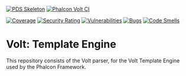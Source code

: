 [![PDS Skeleton](https://img.shields.io/badge/pds-skeleton-blue.svg?style=flat-square)](https://github.com/php-pds/skeleton)
[![Phalcon Volt CI](https://github.com/SidRoberts/volt/actions/workflows/continuous-integration.yml/badge.svg)](https://github.com/SidRoberts/volt/actions/workflows/continuous-integration.yml)

[![Coverage](https://sonarcloud.io/api/project_badges/measure?project=SidRoberts_volt&metric=coverage)](https://sonarcloud.io/summary/new_code?id=SidRoberts_volt)
[![Security Rating](https://sonarcloud.io/api/project_badges/measure?project=SidRoberts_volt&metric=security_rating)](https://sonarcloud.io/summary/new_code?id=SidRoberts_volt)
[![Vulnerabilities](https://sonarcloud.io/api/project_badges/measure?project=SidRoberts_volt&metric=vulnerabilities)](https://sonarcloud.io/summary/new_code?id=SidRoberts_volt)
[![Bugs](https://sonarcloud.io/api/project_badges/measure?project=SidRoberts_volt&metric=bugs)](https://sonarcloud.io/summary/new_code?id=SidRoberts_volt)
[![Code Smells](https://sonarcloud.io/api/project_badges/measure?project=SidRoberts_volt&metric=code_smells)](https://sonarcloud.io/summary/new_code?id=SidRoberts_volt)

# Volt: Template Engine

This repository consists of the Volt parser, for the Volt Template Engine used by the Phalcon Framework.
